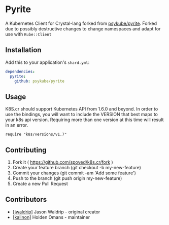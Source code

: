 # Pyrite

A Kubernetes Client for Crystal-lang forked from [psykube/pyrite](https://github.com/psykube/pyrite).
Forked due to possibly destructive changes to change namespaces and adapt for use with `Kube::Client` 

## Installation

Add this to your application's `shard.yml`:

```yaml
dependencies:
  pyrite:
    github: psykube/pyrite
```

## Usage

K8S.cr should support Kubernetes API from 1.6.0 and beyond. In order to use
the bindings, you will want to include the VERSION that best maps to your k8s api version.
Requiring more than one version at this time will result in an error.

```crystal
require "k8s/versions/v1.7"
```

## Contributing

1. Fork it ( https://github.com/spoved/k8s.cr/fork )
2. Create your feature branch (git checkout -b my-new-feature)
3. Commit your changes (git commit -am 'Add some feature')
4. Push to the branch (git push origin my-new-feature)
5. Create a new Pull Request

## Contributors

- [[jwaldrip]](https://github.com/jwaldrip) Jason Waldrip - original creator
- [[kalinon]](https://github.com/kalinon) Holden Omans - maintainer
